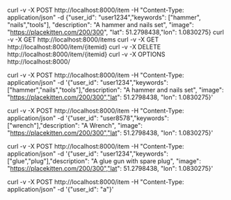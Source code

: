 curl -v -X POST    http://localhost:8000/item -H "Content-Type: application/json" -d {"user_id": "user1234","keywords": ["hammer", "nails","tools"], "description": "A hammer and nails set", "image": "https://placekitten.com/200/300", "lat": 51.2798438,"lon": 1.0830275}
curl -v -X GET     http://localhost:8000/items
curl -v -X GET     http://localhost:8000/item/{itemid}
curl -v -X DELETE  http://localhost:8000/item/{itemid}
curl -v -X OPTIONS http://localhost:8000/




curl -v -X POST    http://localhost:8000/item -H "Content-Type: application/json" -d '{"user_id": "user1234","keywords": ["hammer","nails","tools"],"description": "A hammer and nails set", "image": "https://placekitten.com/200/300","lat": 51.2798438, "lon": 1.0830275}'


curl -v -X POST    http://localhost:8000/item -H "Content-Type: application/json" -d '{"user_id": "user8578","keywords": ["wrench"],"description": "A Wrench", "image": "https://placekitten.com/200/300","lat": 51.2798438, "lon": 1.0830275}'

curl -v -X POST    http://localhost:8000/item -H "Content-Type: application/json" -d '{"user_id": "user1234","keywords": ["glue","plug"],"description": "A glue gun with spare plug", "image": "https://placekitten.com/200/300","lat": 51.2798438, "lon": 1.0830275}'

curl -v -X POST    http://localhost:8000/item -H "Content-Type: application/json" -d '{"user_id": "a"}'
